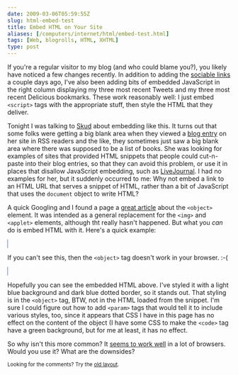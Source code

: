 ```yaml
--- 
date: 2009-03-06T05:59:55Z
slug: html-embed-test
title: Embed HTML on Your Site
aliases: [/computers/internet/html/embed-test.html]
tags: [Web, blogrolls, HTML, XHTML]
type: post
---
```


<p>If you're a regular visitor to my blog (and who could blame you?), you
likely have noticed a few changes recently. In addition to adding the
<a href="/computers/internet/weblogs/blosxom/sociable/introducing-sociable.html"
title="Sociable Plugin for Blosxom">sociable links</a> a couple days ago, I've
also been adding bits of embedded JavaScript in the right column displaying my
three most recent Tweets and my three most recent Delicious bookmarks. These
work reasonably well: I just embed <code>&lt;script&gt;</code> tags with the
appropriate stuff, then style the HTML that they deliver.</p>

<p>Tonight I was talking to <a href="http://infotrope.net/blog/" title="Infotropism Kirrily Robert’s blog">Skud</a> about embedding like this.
It turns out that some folks were getting a big blank area when they viewed
a <a href="http://infotrope.net/blog/2009/03/05/books-read-february-2009/" title="Infotropism: Books read, February 2009">blog entry</a> on her site in
RSS readers and the like, they sometimes just saw a big blank area where there
was supposed to be a list of books. She was looking for examples of sites that
provided HTML snippets that people could cut-n-paste into their blog entries,
so that they can avoid this problem, or use it in places that disallow
JavaScript embedding, such as
<a href="http://www.livejournal.com/">LiveJournal</a>. I had no examples for
her, but it suddenly occurred to me: Why not embed a link to an HTML URL that
serves a snippet of HTML, rather than a bit of JavaScript that uses
the <code>document</code> object to write HTML?</p>

<p>A quick Googling and I found a page
a <a href="http://joliclic.free.fr/html/object-tag/en/" title="What is the HTML object tag">great article</a> about the <code>&lt;object&gt;</code> element.
It was intended as a general replacement for the <code>&lt;img&gt;</code>
and <code>&lt;applet&gt;</code> elements, although tht really hasn't happened.
But what you <em>can</em> do is embed HTML with it. Here's a quick example:</p>

<style type="text/css">code.embedded { background: green; }</style>
<object data="/computers/internet/html/testembed.html" type="text/html" style="background: lightblue; width: 100%; border: 1px dotted darkblue;" id="testembed">
  <p>If you can't see this, then the <code>&lt;object&gt;</code> tag doesn't
  work in your browser. :-(</p>
</object>

<p>Hopefully you can see the embedded HTML above. I've styled it with a light
blue background and dark blue dotted border, so it stands out. That styling is
in the <code>&lt;object&gt;</code> tag, BTW, not in the HTML loaded from the
snippet. I'm sure I could figure out how to add <code>&lt;param&gt;</code>
tags that would tell it to include various styles, too, since it appears that
CSS I have in this page has no effect on the content of the object (I have
some CSS to make the <code>&lt;code&gt;</code> tag have a green background,
but for me at least, it has no effect.</p>

<p>So why isn't this more common? It
<a href="http://joliclic.free.fr/html/object-tag/en/object-results.php"
title="tests: object tag">seems to work well</a> in a lot of browsers. Would
you use it? What are the downsides?</p>

<p class="past"><small>Looking for the comments? Try the <a rel="nofollow" href="//past.justatheory.com/computers/internet/html/embed-test.html">old layout</a>.</small></p>


